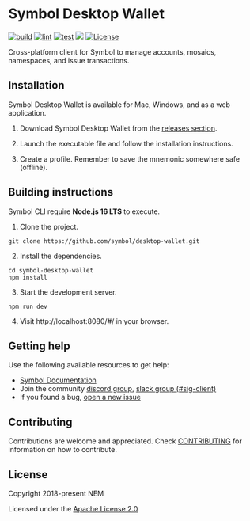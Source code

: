 # Symbol Desktop Wallet

[![build][wallet-desktop-build]][wallet-desktop-job]
[![lint][wallet-desktop-lint]][wallet-desktop-job]
[![test][wallet-desktop-test]][wallet-desktop-job]
[![][wallet-desktop-cov]][wallet-desktop-cov-link]
[![License](https://img.shields.io/badge/License-Apache%202.0-blue.svg)](https://opensource.org/licenses/Apache-2.0)

[wallet-desktop-job]: https://jenkins.symboldev.com/blue/organizations/jenkins/Symbol%2FWallets%2Fdesktop-wallet/activity/?branch=dev
[wallet-desktop-build]: https://jenkins.symboldev.com/buildStatus/icon?job=Symbol%2FWallets%2Fdesktop-wallet%2Fdev
[wallet-desktop-lint]: https://jenkins.symboldev.com/buildStatus/icon?job=Symbol%2FWallets%2Fdesktop-wallet%2Fdev&config=wallet-desktop-lint
[wallet-desktop-test]: https://jenkins.symboldev.com/buildStatus/icon?job=Symbol%2FWallets%2Fdesktop-wallet%2Fdev&config=wallet-desktop-test
[wallet-desktop-cov]: https://codecov.io/gh/symbol/desktop-wallet/branch/dev/graph/badge.svg?token=SSYYBMK0M7&flag=wallet-desktop
[wallet-desktop-cov-link]: https://codecov.io/gh/symbol/desktop-wallet/tree/dev/

Cross-platform client for Symbol to manage accounts, mosaics, namespaces, and issue transactions.

## Installation

Symbol Desktop Wallet is available for Mac, Windows, and as a web application.

1. Download Symbol Desktop Wallet from the [releases section](https://github.com/symbol/desktop-wallet/releases).

2. Launch the executable file and follow the installation instructions.

3. Create a profile. Remember to save the mnemonic somewhere safe (offline).

## Building instructions

Symbol CLI require **Node.js 16 LTS** to execute.

1. Clone the project.

```
git clone https://github.com/symbol/desktop-wallet.git
```

2. Install the dependencies.
```
cd symbol-desktop-wallet
npm install
```

3. Start the development server.

```
npm run dev
```

4. Visit http://localhost:8080/#/ in your browser.

## Getting help

Use the following available resources to get help:

- [Symbol Documentation][docs]
- Join the community [discord group][discord], [slack group (#sig-client)][slack]
- If you found a bug, [open a new issue][issues]

## Contributing

Contributions are welcome and appreciated.
Check [CONTRIBUTING](CONTRIBUTING.md) for information on how to contribute.

## License

Copyright 2018-present NEM

Licensed under the [Apache License 2.0](LICENSE)

[self]: https://github.com/symbol/desktop-wallet
[docs]: https://docs.symbolplatform.com
[issues]: https://github.com/symbol/desktop-wallet/issues
[discord]: https://discord.gg/xymcity
[slack]: https://join.slack.com/t/nem2/shared_invite/enQtMzY4MDc2NTg0ODgyLWZmZWRiMjViYTVhZjEzOTA0MzUyMTA1NTA5OWQ0MWUzNTA4NjM5OTJhOGViOTBhNjkxYWVhMWRiZDRkOTE0YmU
